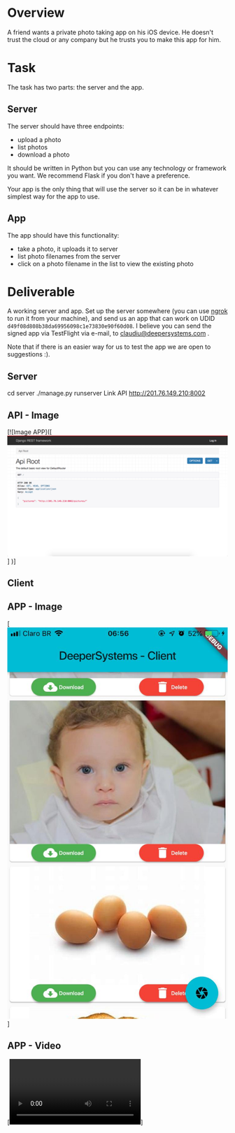 # Overview

A friend wants a private photo taking app on his iOS device. He doesn't trust the cloud or any company but he trusts you to make this app for him.

# Task

The task has two parts: the server and the app.

## Server

The server should have three endpoints:

- upload a photo
- list photos
- download a photo

It should be written in Python but you can use any technology or framework you want. We recommend Flask if you don't have a preference.

Your app is the only thing that will use the server so it can be in whatever simplest way for the app to use.

## App

The app should have this functionality:

- take a photo, it uploads it to server
- list photo filenames from the server
- click on a photo filename in the list to view the existing photo

# Deliverable

A working server and app. Set up the server somewhere (you can use [ngrok](https://ngrok.com/) to run it from your machine), and send us an app that can work on UDID `d49f08d808b38da69956098c1e73830e90f60d08`. I believe you can send the signed app via TestFlight via e-mail, to claudiu@deepersystems.com .

Note that if there is an easier way for us to test the app we are open to suggestions :).


## Server

cd server
./manage.py runserver
Link API
http://201.76.149.210:8002

## API - Image
[![Image APP]([![Image API](https://github.com/cmcant/deepersystems/blob/master/imgapi.png)]
)]

## Client

## APP - Image

[![Image APP](https://github.com/cmcant/deepersystems/blob/master/imgapp.jpg)]

## APP - Video


[![Video APP](https://github.com/cmcant/deepersystems/blob/master/V%C3%ADdeo.MOV)]


